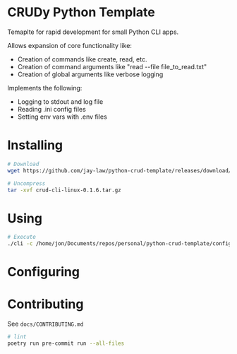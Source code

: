 
# CRUDy Python Template

Temaplte for rapid development for small Python CLI apps.

Allows expansion of core functionality like:
- Creation of commands like create, read, etc.
- Creation of command arguments like "read --file file_to_read.txt"
- Creation of global arguments like verbose logging

Implements the following:
- Logging to stdout and log file
- Reading .ini config files
- Setting env vars with .env files

# Installing

```bash
# Download
wget https://github.com/jay-law/python-crud-template/releases/download/0.1.6/crud-cli-linux-0.1.6.tar.gz

# Uncompress
tar -xvf crud-cli-linux-0.1.6.tar.gz
```

# Using

```bash
# Execute
./cli -c /home/jon/Documents/repos/personal/python-crud-template/configs/config.ini create
```

# Configuring

# Contributing

See `docs/CONTRIBUTING.md`

```bash
# lint
poetry run pre-commit run --all-files
```